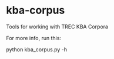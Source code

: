 kba-corpus
==========

Tools for working with TREC KBA Corpora

For more info, run this:

   python kba_corpus.py  -h

